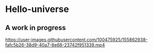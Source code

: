 # Hello-universe
<h2>A work in progress</h2> 


https://user-images.githubusercontent.com/100475925/155862938-fafc5b26-38d9-40a7-8e68-23742f951339.mp4


